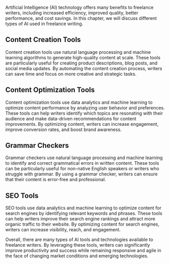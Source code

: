 
Artificial Intelligence (AI) technology offers many benefits to freelance writers, including increased efficiency, improved quality, better performance, and cost savings. In this chapter, we will discuss different types of AI used in freelance writing.

Content Creation Tools
----------------------

Content creation tools use natural language processing and machine learning algorithms to generate high-quality content at scale. These tools are particularly useful for creating product descriptions, blog posts, and social media updates. By automating the content creation process, writers can save time and focus on more creative and strategic tasks.

Content Optimization Tools
--------------------------

Content optimization tools use data analytics and machine learning to optimize content performance by analyzing user behavior and preferences. These tools can help writers identify which topics are resonating with their audience and make data-driven recommendations for content improvements. By optimizing content, writers can increase engagement, improve conversion rates, and boost brand awareness.

Grammar Checkers
----------------

Grammar checkers use natural language processing and machine learning to identify and correct grammatical errors in written content. These tools can be particularly useful for non-native English speakers or writers who struggle with grammar. By using a grammar checker, writers can ensure that their content is error-free and professional.

SEO Tools
---------

SEO tools use data analytics and machine learning to optimize content for search engines by identifying relevant keywords and phrases. These tools can help writers improve their search engine rankings and attract more organic traffic to their website. By optimizing content for search engines, writers can increase visibility, reach, and engagement.

Overall, there are many types of AI tools and technologies available to freelance writers. By leveraging these tools, writers can significantly improve productivity and success while remaining responsive and agile in the face of changing market conditions and emerging technologies.
